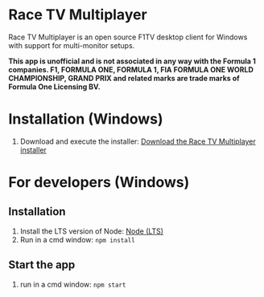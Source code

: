 # Race TV Multiplayer 

 Race TV Multiplayer is an open source F1TV desktop client for Windows with support for multi-monitor setups.

__This app is unofficial and is not associated in any way with the Formula 1 companies. F1, FORMULA ONE, FORMULA 1, FIA FORMULA ONE WORLD CHAMPIONSHIP, GRAND PRIX and related marks are trade marks of Formula One Licensing BV.__


# Installation (Windows)
1. Download and execute the installer: [Download the Race TV Multiplayer installer](https://github.com/WesselKroos/race-tv-multiplayer/releases/download/1.0.0/Race.TV.Multiplayer.Setup.1.0.0.exe)


# For developers (Windows)
## Installation
1. Install the LTS version of Node: [Node (LTS)](https://nodejs.org/)
2. Run in a cmd window: `npm install`

## Start the app
1. run in a cmd window: `npm start`